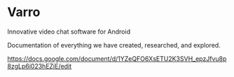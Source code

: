 # Varro
Innovative video chat software for Android

Documentation of everything we have created, researched, and explored.

https://docs.google.com/document/d/1YZeQFO6XsETU2K3SVH_epzJfvu8p8zgLp6i023hEZjE/edit
